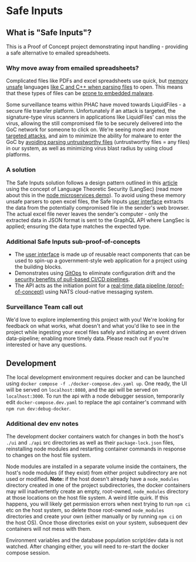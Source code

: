 # Safe Inputs

## What is "Safe Inputs"?

This is a Proof of Concept project demonstrating input handling - providing a safe alternative to emailed spreadsheets.

### Why move away from emailed spreadsheets?

Complicated files like PDFs and excel spreadsheets use quick, but [memory unsafe](https://alexgaynor.net/2019/aug/12/introduction-to-memory-unsafety-for-vps-of-engineering/) languages [like C and C++ when parsing files](https://security.googleblog.com/2022/12/memory-safe-languages-in-android-13.html) to open. This means that these types of files can be [prone to embedded malware](https://www.hse.ie/eng/services/publications/conti-cyber-attack-on-the-hse-full-report.pdf).

Some surveillance teams within PHAC have moved towards LiquidFiles - a secure file transfer platform. Unfortunately if an attack is targeted, the signature-type virus scanners in applications like LiquidFiles' can miss the virus, allowing the still compromised file to be securely delivered into the GoC network for someone to click on. We're seeing more and more [targeted attacks](https://globalnews.ca/news/9391018/sickkids-most-systems-back-after-ransomware-attack/), and aim to minimize the ability for malware to enter the GoC by [avoiding parsing untrustworthy files](https://chromium.googlesource.com/chromium/src/+/master/docs/security/rule-of-2.md) (untrustworthy files = any files) in our system, as well as minimizing virus blast radius by using cloud platforms.

### A solution

The Safe Inputs solution follows a design pattern outlined in this [article](https://www.usenix.org/system/files/login/articles/login_spring17_08_bratus.pdf) using the concept of Language Theoretic Security (LangSec) (read more about this in the [node microservices demo](https://github.com/PHACDataHub/node-microservices-demo/tree/main/api)). To avoid using these memory unsafe parsers to open excel files, the Safe Inputs [user interface](https://safeinputs.alpha.phac-aspc.gc.ca/) extracts the data from the potentially compromised file in the sender's web browser. The actual excel file never leaves the sender's computer - only the extracted data in JSON format is sent to the GraphQL API where LangSec is applied; ensuring the data type matches the expected type.

### Additional Safe Inputs sub-proof-of-concepts

- The [user interface](https://safeinputs.alpha.phac-aspc.gc.ca/) is made up of reusable react components that can be used to spin-up a government-style web application for a project using the building blocks.
- Demonstrates using [GitOps](https://www.youtube.com/watch?v=El1Eh-qaVKU) to eliminate configuration drift and the [security benefits of pull-based CI/CD pipelines](https://alex.kaskaso.li/post/pull-based-pipelines).
- The API acts as the initiation point for a [real-time data pipeline (proof-of-concept)](https://github.com/PHACDataHub/nats-data-pipeline-demo) using NATS cloud-native messaging system.

### Surveillance Team call out

We'd love to explore implementing this project with you! We're looking for feedback on what works, what doesn't and what you'd like to see in the project while ingesting your excel files safely and initiating an event driven data-pipeline; enabling more timely data. Please reach out if you're interested or have any questions.

## Development

The local development environment requires docker and can be launched using `docker compose -f ./docker-compose.dev.yaml up`. One ready, the UI will be served on `localhost:8080`, and the api will be served on `localhost:3000`. To run the api with a node debugger session, temporarily edit `docker-compose.dev.yaml` to replace the api container's command with `npm run dev:debug-docker`.

### Additional dev env notes

The development docker containers watch for changes in both the host's `./ui` and `./api` src directories as well as their
`package-lock.json` files, reinstalling node modules and restarting container commands in response to changes on the host file system.

Node modules are installed in a separate volume inside the containers, the host's node modules (if they exist) from
either project subdirectory are not used or modified. **Note:** if the host doesn't already have a `node_modules` directory
created in one of the project subdirectories, the docker containers may will inadvertently create an empty, root-owned, `node_modules`
directory at those locations on the host file system. A weird little quirk. If this happens, you will likely get permission
errors when next trying to run `npm ci` etc on the host system, so delete those root-owned `node_modules` directories and
create your own (either manually or by running `npm ci` on the host OS). Once those directories exist on your system, subsequent
dev containers will not mess with them.

Environment variables and the database population script/dev data is not watched. After changing either, you will need to re-start the docker compose session.
